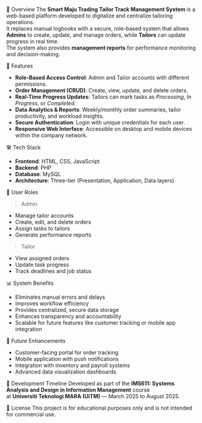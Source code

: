 📌 Overview
The **Smart Maju Trading Tailor Track Management System** is a web-based platform developed to digitalize and centralize tailoring operations.  
It replaces manual logbooks with a secure, role-based system that allows **Admins** to create, update, and manage orders, while **Tailors** can update progress in real time.  
The system also provides **management reports** for performance monitoring and decision-making.

🎯 Features
- **Role-Based Access Control**: Admin and Tailor accounts with different permissions.
- **Order Management (CRUD)**: Create, view, update, and delete orders.
- **Real-Time Progress Updates**: Tailors can mark tasks as *Processing*, *In Progress*, or *Completed*.
- **Data Analytics & Reports**: Weekly/monthly order summaries, tailor productivity, and workload insights.
- **Secure Authentication**: Login with unique credentials for each user.
- **Responsive Web Interface**: Accessible on desktop and mobile devices within the company network.

🛠️ Tech Stack
- **Frontend**: HTML, CSS, JavaScript
- **Backend**: PHP
- **Database**: MySQL
- **Architecture**: Three-tier (Presentation, Application, Data layers)

👥 User Roles
> Admin
- Manage tailor accounts
- Create, edit, and delete orders
- Assign tasks to tailors
- Generate performance reports

> Tailor
- View assigned orders
- Update task progress
- Track deadlines and job status

📊 System Benefits
- Eliminates manual errors and delays
- Improves workflow efficiency
- Provides centralized, secure data storage
- Enhances transparency and accountability
- Scalable for future features like customer tracking or mobile app integration

🚀 Future Enhancements
- Customer-facing portal for order tracking
- Mobile application with push notifications
- Integration with inventory and payroll systems
- Advanced data visualization dashboards

📅 Development Timeline
Developed as part of the **IMS611: Systems Analysis and Design in Information Management** course  
at **Universiti Teknologi MARA (UiTM)** — March 2025 to August 2025.

📜 License
This project is for educational purposes only and is not intended for commercial use.
